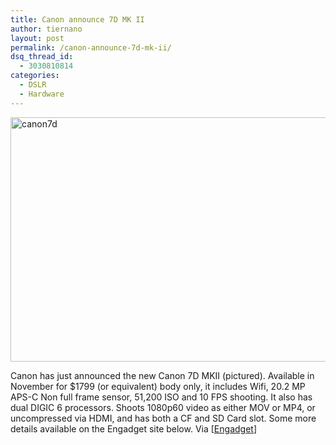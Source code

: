 ```yaml
---
title: Canon announce 7D MK II
author: tiernano
layout: post
permalink: /canon-announce-7d-mk-ii/
dsq_thread_id:
  - 3030810814
categories:
  - DSLR
  - Hardware
---
```

<img title="canon7d" style="border-left-width: 0px; border-right-width: 0px; border-bottom-width: 0px; margin-left: 0px; display: inline; border-top-width: 0px; margin-right: 0px" border="0" alt="canon7d" src="http://www.geekphotographer.com/wp-content/uploads/2014/09/canon7d.jpg" width="644" height="391" /> 

Canon has just announced the new Canon 7D MKII (pictured). Available in November for $1799 (or equivalent) body only, it includes Wifi, 20.2 MP APS-C Non full frame sensor, 51,200 ISO and 10 FPS shooting. It also has dual DIGIC 6 processors. Shoots 1080p60 video as either MOV or MP4, or uncompressed via HDMI, and has both a CF and SD Card slot. Some more details available on the Engadget site below. Via [[Engadget][1]]

 [1]: http://www.engadget.com/2014/09/15/canon-7d-mark-ii/
